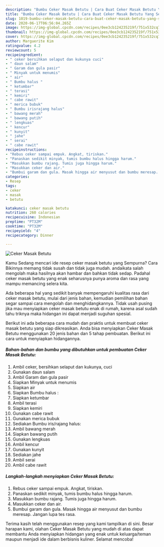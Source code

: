 ```yaml
---
description: "Bumbu Ceker Masak Betutu | Cara Buat Ceker Masak Betutu Yang Sedap"
title: "Bumbu Ceker Masak Betutu | Cara Buat Ceker Masak Betutu Yang Sedap"
slug: 1019-bumbu-ceker-masak-betutu-cara-buat-ceker-masak-betutu-yang-sedap
date: 2020-06-17T06:56:04.265Z
image: https://img-global.cpcdn.com/recipes/0ee3cb124235219f/751x532cq70/ceker-masak-betutu-foto-resep-utama.jpg
thumbnail: https://img-global.cpcdn.com/recipes/0ee3cb124235219f/751x532cq70/ceker-masak-betutu-foto-resep-utama.jpg
cover: https://img-global.cpcdn.com/recipes/0ee3cb124235219f/751x532cq70/ceker-masak-betutu-foto-resep-utama.jpg
author: Marguerite Kim
ratingvalue: 4.2
reviewcount: 5
recipeingredient:
- " ceker bersihkan selaput dan kukunya cuci"
- " daun salam"
- " Garam dan gula pasir"
- " Minyak untuk menumis"
- " air"
- " Bumbu halus "
- " ketumbar"
- " terasi"
- " kemiri"
- " cabe rawit"
- " merica bubuk"
- " Bumbu irisrajang halus"
- " bawang merah"
- " bawang putih"
- " lengkuas"
- " kencur"
- " kunyit"
- " jahe"
- " serai"
- " cabe rawit"
recipeinstructions:
- "Rebus ceker sampai empuk. Angkat, tiriskan."
- "Panaskan sedikit minyak, tumis bumbu halus hingga harum."
- "Masukkan bumbu rajang. Tumis juga hingga harum."
- "Masukkan ceker dan air."
- "Bumbui garam dan gula. Masak hingga air menyusut dan bumbu meresap. Jangan lupa tes rasa."
categories:
- Resep
tags:
- ceker
- masak
- betutu

katakunci: ceker masak betutu 
nutrition: 260 calories
recipecuisine: Indonesian
preptime: "PT32M"
cooktime: "PT32M"
recipeyield: "4"
recipecategory: Dinner

---
```



![Ceker Masak Betutu](https://img-global.cpcdn.com/recipes/0ee3cb124235219f/751x532cq70/ceker-masak-betutu-foto-resep-utama.jpg)

Kamu Sedang mencari ide resep ceker masak betutu yang Sempurna? Cara Bikinnya memang tidak susah dan tidak juga mudah. andaikata salah mengolah maka hasilnya akan hambar dan bahkan tidak sedap. Padahal ceker masak betutu yang enak seharusnya punya aroma dan rasa yang mampu memancing selera kita.



Ada beberapa hal yang sedikit banyak mempengaruhi kualitas rasa dari ceker masak betutu, mulai dari jenis bahan, kemudian pemilihan bahan segar sampai cara mengolah dan menghidangkannya. Tidak usah pusing jika mau menyiapkan ceker masak betutu enak di rumah, karena asal sudah tahu triknya maka hidangan ini dapat menjadi suguhan spesial.


Berikut ini ada beberapa cara mudah dan praktis untuk membuat ceker masak betutu yang siap dikreasikan. Anda bisa menyiapkan Ceker Masak Betutu menggunakan 20 jenis bahan dan 5 tahap pembuatan. Berikut ini cara untuk menyiapkan hidangannya.

<!--inarticleads1-->

##### Bahan-bahan dan bumbu yang dibutuhkan untuk pembuatan Ceker Masak Betutu:

1. Ambil  ceker, bersihkan selaput dan kukunya, cuci
1. Gunakan  daun salam
1. Ambil  Garam dan gula pasir
1. Siapkan  Minyak untuk menumis
1. Siapkan  air
1. Siapkan  Bumbu halus :
1. Siapkan  ketumbar
1. Ambil  terasi
1. Siapkan  kemiri
1. Gunakan  cabe rawit
1. Gunakan  merica bubuk
1. Sediakan  Bumbu iris/rajang halus:
1. Ambil  bawang merah
1. Siapkan  bawang putih
1. Gunakan  lengkuas
1. Ambil  kencur
1. Gunakan  kunyit
1. Sediakan  jahe
1. Ambil  serai
1. Ambil  cabe rawit




<!--inarticleads2-->

##### Langkah-langkah menyiapkan Ceker Masak Betutu:

1. Rebus ceker sampai empuk. Angkat, tiriskan.
1. Panaskan sedikit minyak, tumis bumbu halus hingga harum.
1. Masukkan bumbu rajang. Tumis juga hingga harum.
1. Masukkan ceker dan air.
1. Bumbui garam dan gula. Masak hingga air menyusut dan bumbu meresap. Jangan lupa tes rasa.




Terima kasih telah menggunakan resep yang kami tampilkan di sini. Besar harapan kami, olahan Ceker Masak Betutu yang mudah di atas dapat membantu Anda menyiapkan hidangan yang enak untuk keluarga/teman maupun menjadi ide dalam berbisnis kuliner. Selamat mencoba!
